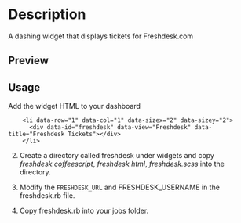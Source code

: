 # Description #
A dashing widget that displays tickets for Freshdesk.com

## Preview ##


## Usage ##

Add the widget HTML to your dashboard
```
    <li data-row="1" data-col="1" data-sizex="2" data-sizey="2">               
      <div data-id="freshdesk" data-view="Freshdesk" data-title="Freshdesk Tickets"></div>
    </li>
```

2. Create a directory called freshdesk under widgets and copy *freshdesk.coffeescript*, *freshdesk.html*, *freshdesk.scss* into the directory.

3. Modify the ```FRESHDESK_URL``` and FRESHDESK_USERNAME in the freshdesk.rb file.

4. Copy freshdesk.rb into your jobs folder.